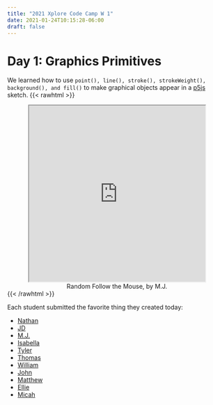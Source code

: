 ```yaml
---
title: "2021 Xplore Code Camp W 1"
date: 2021-01-24T10:15:28-06:00
draft: false
---
```


# Day 1: Graphics Primitives

We learned how to use `point(), line(), stroke(), strokeWeight(), background(), and fill()` to make graphical objects appear in a [p5js](https://p5js.org) sketch. 
{{< rawhtml >}}
<center>
<iframe width=405 height= 405 src="https://editor.p5js.org/brannonm2027/embed/QfZRdfOyU"></iframe><br>
<caption>Random Follow the Mouse, by M.J.  </caption>
</center>
{{< /rawhtml >}}

Each student submitted the favorite thing they created today:
- [Nathan](https://editor.p5js.org/nateboi/present/_W0ub768X)
- [JD](https://editor.p5js.org/JackLee/present/MeqWCZyCp)
- [M.J.](https://editor.p5js.org/brannonm2027/present/QfZRdfOyU)
- [Isabella](https://editor.p5js.org/jacksoni2029/present/0F7K1TE52)
- [Tyler](https://editor.p5js.org/tyler.jordan/present/qJKxs24XP)
- [Thomas](https://editor.p5js.org/youngt2026/present/IqAJBKwcZ)
- [William](https://editor.p5js.org/beckerw2029/present/NsqLyEsbk)
- [John](https://editor.p5js.org/John.S/sketches/V5FVJQa_u)
- [Matthew](https://editor.p5js.org/nich49447/present/va5isS27q)
- [Ellie](https://editor.p5js.org/Ellie327/present/4uzW13EXB)
- [Micah](https://editor.p5js.org/pricem2027/present/Ewitif8MU)